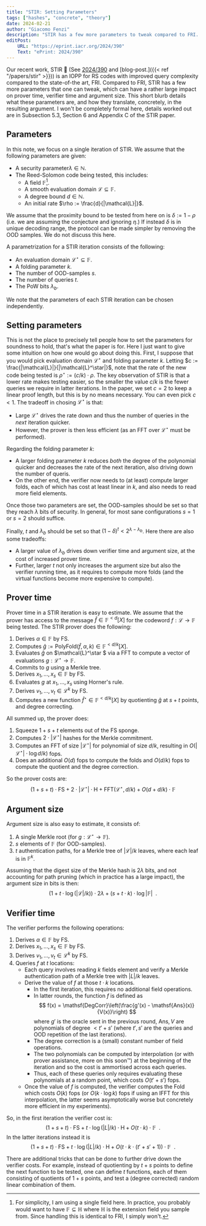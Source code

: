 ```yaml
---
title: "STIR: Setting Parameters"
tags: ["hashes", "concrete", "theory"]
date: 2024-02-21
author: "Giacomo Fenzi"
description: "STIR has a few more parameters to tweak compared to FRI. Here we mention a few and how they impact the concrete performance of the scheme."
editPost:
    URL: "https://eprint.iacr.org/2024/390"
    Text: "ePrint: 2024/390"
---
```


Our recent work, STIR 🥣 (See [2024/390](https://ia.cr/2024/390) and [blog-post.]({{< ref "/papers/stir" >}})) is an IOPP for RS codes with improved query complexity compared to the state-of-the art, FRI.
Compared to FRI, STIR has a few more parameters that one can tweak, which can have a rather large impact on prover time, verifier time and argument size. This short blurb details what these parameters are, and how they translate, concretely, in the resulting argument. 
I won't be completely formal here, details worked out are in Subsection 5.3, Section 6 and Appendix C of the STIR paper.

## Parameters
In this note, we focus on a single iteration of STIR. 
We assume that the following parameters are given:
- A security parameter$\lambda \in \mathbb{N}$.
- The Reed-Solomon code being tested, this includes:
    - A field $\mathbb{F}$[^1].
    - A smooth evaluation domain $\mathcal{L} \subseteq \mathbb{F}$.
    - A degree bound $d \in \mathbb{N}$.
    - An initial rate $\rho := \frac{d}{|\mathcal{L}|}$.

We assume that the proximity bound to be tested from here on is $\delta := 1 - \rho$ (i.e. we are assuming the conjecture and ignoring $\eta$.)
If instead $\delta$ is in unique decoding range, the protocol can be made simpler by removing the OOD samples. We do not discuss this here.

A parametrization for a STIR iteration consists of the following:
- An evaluation domain $\mathcal{L}^\star \subseteq \mathbb{F}$.
- A folding parameter $k$.
- The number of OOD-samples $s$.
- The number of queries $t$.
- The PoW bits $\lambda_b$.

We note that the parameters of each STIR iteration can be chosen independently. 

## Setting parameters
This is not the place to precisely tell people how to set the parameters for soundness to hold, that's what the paper is for. 
Here I just want to give some intuition on how one would go about doing this.
First, I suppose that you would pick evaluation domain $\mathcal{L}^\star$ and folding parameter $k$. Letting $c := \frac{|\mathcal{L}|}{|\mathcal{L}^\star|}$, note that the rate of the new code being tested is $\rho^\star := (c/k) \cdot \rho$. The key observation of STIR is that a lower rate makes testing easier, so the smaller the value $c/k$ is the fewer queries we require in latter iterations. In the paper, we set $c = 2$ to keep a linear proof length, but this is by no means necessary. You can even pick $c < 1$. 
The tradeoff in chosing $\mathcal{L}^\star$ is that:
- Large $\mathcal{L}^\star$ drives the rate down and thus the number of queries in the _next_ iteration quicker.
- However, the prover is then less efficient (as an FFT over $\mathcal{L}^\star$ must be performed).

Regarding the folding parameter $k$:
- A larger folding parameter $k$ reduces _both_ the degree of the polynomial quicker and decreases the rate of the next iteration, also driving down the number of queris.
- On the other end, the verifier now needs to (at least) compute larger folds, each of which has cost at least linear in $k$, and also needs to read more field elements. 

Once those two parameters are set, the OOD-samples should be set so that they reach $\lambda$ bits of security. In general, for most sane configurations $s = 1$ or $s = 2$ should suffice.

Finally, $t$ and $\lambda_b$ should be set so that $(1 - \delta)^t < 2^{\lambda - \lambda_b}$. Here there are also some tradeoffs:
- A larger value of $\lambda_b$ drives down verifier time and argument size, at the cost of increased prover time.
- Further, larger $t$ not only increases the argument size but also the verifier running time, as it requires to compute more folds (and the virtual functions become more expensive to compute).


## Prover time
Prover time in a STIR iteration is easy to estimate.
We assume that the prover has access to the message $\hat{f} \in \mathbb{F}^{<d}[X]$ for the codeword $f: \mathcal{L} \to \mathbb{F}$ being tested.
The STIR prover does the following:
1. Derives $\alpha \in \mathbb{F}$ by FS.
2. Computes $\hat{g} := \mathsf{PolyFold}(\hat{f}, \alpha, k) \in \mathbb{F}^{<d/k}[X]$.
3. Evaluates $\hat{g}$ on $\mathcal{L}^\star $ via a FFT to compute a vector of evaluations $g: \mathcal{L}^\star \to \mathbb{F}$.
4. Commits to $g$ using a Merkle tree.
5. Derives $x_1, \dots, x_s \in \mathbb{F}$ by FS.
6. Evaluates $g$ at $x_1, \dots, x_s$ using Horner's rule.
7. Derives $v_1, \dots, v_t \in \mathcal{L}^k$ by FS.
8. Computes a new function $\hat{f}^\star \in \mathbb{F}^{<d/k}[X]$ by quotienting $\hat{g}$ at $s + t$ points, and degree correcting.

All summed up, the prover does:
1. Squeeze $1 + s + t$ elements out of the FS sponge.
2. Computes $2 \cdot |\mathcal{L}^\star|$ hashes for the Merkle commitment.
3. Computes an FFT of size $|\mathcal{L}^\star|$ for polynomial of size $d/k$, resulting in $O(|\mathcal{L}^\star| \cdot \log d/k)$ fops.
4. Does an additional $O(d)$ fops to compute the folds and $O(d/k)$ fops to compute the quotient and the degree correction.

So the prover costs are:
$$ 
(1 + s + t) \cdot \mathsf{FS} + 2 \cdot |\mathcal{L}^\star| \cdot \mathsf{H} + \mathsf{FFT}(\mathcal{L}^\star , d/k) + O(d + d/k) \cdot \mathbb{F}
$$

## Argument size
Argument size is also easy to estimate, it consists of:
1. A single Merkle root (for $g: \mathcal{L}^\star \to \mathbb{F}$).
2. $s$ elements of $\mathbb{F}$ (for OOD-samples).
3. $t$ authentication paths, for a Merkle tree of $|\mathcal{L}|/k$ leaves, where each leaf is in $\mathbb{F}^k$.

Assuming that the digest size of the Merkle hash is $2\lambda$ bits, and not accounting for path pruning (which in practice has a large impact), the argument size in bits is then:
$$
(1 + t \cdot \log(|\mathcal{L}|/k)) \cdot 2\lambda + (s + t \cdot k) \cdot \log |\mathbb{F}| \enspace.
$$


## Verifier time
The verifier performs the following operations:
1. Derives $\alpha \in \mathbb{F}$ by FS.
2. Derives $x_1, \dots, x_s \in \mathbb{F}$ by FS.
3. Derives $v_1, \dots, v_t \in \mathcal{L}^k$ by FS.
4. Queries $f$ at $t$ locations:
    - Each query involves reading $k$ fields element and verify a Merkle authentication path of a Merkle tree with $|L|/k$ leaves.
    - Derive the value of $f$ at those $t \cdot k$ locations.
        - In the first iteration, this requires no additional field operations.
        - In latter rounds, the function $f$ is defined as 
        $$ 
            f(x) = \mathsf{DegCorr}\left(\frac{g'(x) - \mathsf{Ans}(x)}{V(x)}\right)
        $$ where $g'$ is the oracle sent in the previous round, $\mathsf{Ans}, V$ are polynomials of degree $< t' + s'$ (where $t', s'$ are the queries and OOD repetition of the last iterations). 
        - The degree correction is a (small) constant number of field operations.
        - The two polynomials can be computed by interpolation (or with prover assistance, more on this soon™️) at the beginning of the iteration and so the cost is ammortised across each queries.
        - Thus, each of these queries only requires evaluating these polynomials at a random point, which costs $O(t' + s')$ fops.
    - Once the value of $f$ is computed, the verifier computes the Fold which costs $O(k)$ fops (or $O(k \cdot \log k)$ fops if using an IFFT for this interpolation, the latter seems asymptotically worse but concretely more efficient in my experiments).

So, in the first iteration the verifier cost is:
$$ 
(1 + s + t) \cdot \mathsf{FS} + t \cdot \log(|L|/k) \cdot \mathsf{H} + O(t \cdot k) \cdot \mathbb{F} \enspace.
$$
In the latter iterations instead it is
$$ 
(1 + s + t) \cdot \mathsf{FS} + t \cdot \log(|L|/k) \cdot \mathsf{H} + O\left(t \cdot k \cdot (t' + s' + 1) \right) \cdot \mathbb{F} \enspace.
$$

There are additional tricks that can be done to further drive down the verifier costs. For example, instead of quotienting by $t + s$ points to define the next function to be tested, one can define $t$ functions, each of them consisting of quotients of $1 + s$ points, and test a (degree corrected) random linear combination of them.


[^1]: For simplicity, I am using a single field here. In practice, you probably would want to have $\mathbb{F} \subseteq \mathbb{H}$ where $\mathbb{H}$ is the extension field you sample from. Since handling this is identical to FRI, I simply won't.
